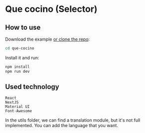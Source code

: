 # Que cocino (Selector)

## How to use

Download the example [or clone the repo](https://github.com/damian-gianni/que-cocino.git):

```sh
cd que-cocino
```

Install it and run:

```sh
npm install
npm run dev
```
## Used technology
```
React
NextJS
Material UI
Font-Awesome
```

In the utils folder, we can find a translation module, but it's not full implemented. You can add the language that you want.
